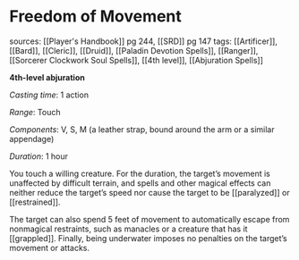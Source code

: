 # Freedom of Movement
sources: [[Player's Handbook]] pg 244, [[SRD]] pg 147
tags: [[Artificer]], [[Bard]], [[Cleric]], [[Druid]], [[Paladin Devotion Spells]], [[Ranger]], [[Sorcerer Clockwork Soul Spells]], [[4th level]], [[Abjuration Spells]]

**4th-level abjuration**

*Casting time*: 1 action

*Range*: Touch

*Components*: V, S, M (a leather strap, bound around the arm or a similar appendage)

*Duration*: 1 hour

You touch a willing creature. For the duration, the target’s movement is unaffected by difficult terrain, and spells and other magical effects can neither reduce the target’s speed nor cause the target to be [[paralyzed]] or [[restrained]].

The target can also spend 5 feet of movement to automatically escape from nonmagical restraints, such as manacles or a creature that has it [[grappled]]. Finally, being underwater imposes no penalties on the target’s movement or attacks.
